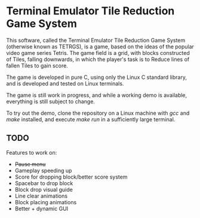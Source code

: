 # Terminal Emulator Tile Reduction Game System

This software, called the Terminal Emulator Tile Reduction Game System (otherwise known as TETRGS), is a game, based on the ideas of the popular video game series Tetris. The game field is a grid, with blocks constructed of Tiles, falling downwards, in which the player's task is to Reduce lines of fallen Tiles to gain score.

The game is developed in pure C, using only the Linux C standard library, and is developed and tested on Linux terminals.

The game is still work in progress, and while a working demo is available, everything is still subject to change.

To try out the demo, clone the repository on a Linux machine with *gcc* and *make* installed, and execute *make run* in a sufficiently large terminal.

## TODO

Features to work on:
- ~~Pause menu~~
- Gameplay speeding up
- Score for dropping block/better score system
- Spacebar to drop block
- Block drop visual guide
- Line clear animations
- Block placing animations
- Better + dynamic GUI